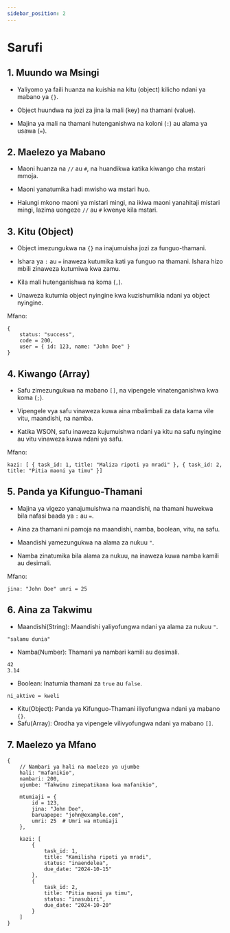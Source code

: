 ```yaml
---
sidebar_position: 2
---
```


# Sarufi

## 1. Muundo wa Msingi

- Yaliyomo ya faili huanza na kuishia na kitu (object) kilicho ndani ya mabano ya `{}`.

- Object huundwa na jozi za jina la mali (key) na thamani (value).

- Majina ya mali na thamani hutenganishwa na koloni (`:`) au alama ya usawa (`=`).

## 2. Maelezo ya Mabano

- Maoni huanza na `//` au `#`, na huandikwa katika kiwango cha mstari mmoja.

- Maoni yanatumika hadi mwisho wa mstari huo.

- Haiungi mkono maoni ya mistari mingi, na ikiwa maoni yanahitaji mistari mingi, lazima uongeze `//` au `#` kwenye kila mstari.

## 3. Kitu (Object)

- Object imezungukwa na `{}` na inajumuisha jozi za funguo-thamani.

- Ishara ya `:` au `=` inaweza kutumika kati ya funguo na thamani. Ishara hizo mbili zinaweza kutumiwa kwa zamu.

- Kila mali hutenganishwa na koma (`,`).

- Unaweza kutumia object nyingine kwa kuzishumikia ndani ya object nyingine.

Mfano:

```
{
    status: "success",
    code = 200,
    user = { id: 123, name: "John Doe" }
}
```

## 4. Kiwango (Array)

- Safu zimezungukwa na mabano `[]`, na vipengele vinatenganishwa kwa koma (`;`).

- Vipengele vya safu vinaweza kuwa aina mbalimbali za data kama vile vitu, maandishi, na namba.

- Katika WSON, safu inaweza kujumuishwa ndani ya kitu na safu nyingine au vitu vinaweza kuwa ndani ya safu.

Mfano:

```
kazi: [ { task_id: 1, title: "Maliza ripoti ya mradi" }, { task_id: 2, title: "Pitia maoni ya timu" }]
```

## 5. Panda ya Kifunguo-Thamani

- Majina ya vigezo yanajumuishwa na maandishi, na thamani huwekwa bila nafasi baada ya `:` au `=`.

- Aina za thamani ni pamoja na maandishi, namba, boolean, vitu, na safu.

- Maandishi yamezungukwa na alama za nukuu `"`.

- Namba zinatumika bila alama za nukuu, na inaweza kuwa namba kamili au desimali.

Mfano:

```
jina: "John Doe" umri = 25
```

## 6. Aina za Takwimu

- Maandishi(String): Maandishi yaliyofungwa ndani ya alama za nukuu `"`.

```
"salamu dunia"
```

- Namba(Number): Thamani ya nambari kamili au desimali.

```
42
3.14
```

- Boolean: Inatumia thamani za `true` au `false`.

```
ni_aktive = kweli
```

- Kitu(Object): Panda ya Kifunguo-Thamani iliyofungwa ndani ya mabano `{}`.
- Safu(Array): Orodha ya vipengele vilivyofungwa ndani ya mabano `[]`.

## 7. Maelezo ya Mfano

```ws
{
    // Nambari ya hali na maelezo ya ujumbe
    hali: "mafanikio",
    nambari: 200,
    ujumbe: "Takwimu zimepatikana kwa mafanikio",

    mtumiaji = {
        id = 123,
        jina: "John Doe",
        baruapepe: "john@example.com",
        umri: 25  # Umri wa mtumiaji
    },

    kazi: [
        {
            task_id: 1,
            title: "Kamilisha ripoti ya mradi",
            status: "inaendelea",
            due_date: "2024-10-15"
        },
        {
            task_id: 2,
            title: "Pitia maoni ya timu",
            status: "inasubiri",
            due_date: "2024-10-20"
        }
    ]
}
```